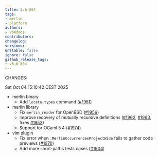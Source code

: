 ```yaml
---
title: 5.6-504
tags:
- merlin
- platform
authors:
- voodoos
contributors:
changelog:
versions:
unstable: false
ignore: false
github_release_tags:
- v5.6-504
---
```


<p>CHANGES:</p>
<p>Sat Oct 04 15:10:42 CEST 2025</p>
<ul>
<li>merlin binary
<ul>
<li>Add <code>locate-types</code> command (<a href="https://github.com/ocaml/merlin/pull/1951" class="issue-link js-issue-link" data-error-text="Failed to load title" data-id="3253979257" data-permission-text="Title is private" data-url="https://github.com/ocaml/merlin/issues/1951" data-hovercard-type="pull_request" data-hovercard-url="/ocaml/merlin/pull/1951/hovercard">#1951</a>)</li>
</ul>
</li>
<li>merlin library
<ul>
<li>Fix <code>merlin_reader</code> for OpenBSD (<a href="https://github.com/ocaml/merlin/pull/1956" class="issue-link js-issue-link" data-error-text="Failed to load title" data-id="3322435478" data-permission-text="Title is private" data-url="https://github.com/ocaml/merlin/issues/1956" data-hovercard-type="pull_request" data-hovercard-url="/ocaml/merlin/pull/1956/hovercard">#1956</a>)</li>
<li>Improve recovery of mutually recursive definitions (<a href="https://github.com/ocaml/merlin/pull/1962" class="issue-link js-issue-link" data-error-text="Failed to load title" data-id="3394430774" data-permission-text="Title is private" data-url="https://github.com/ocaml/merlin/issues/1962" data-hovercard-type="pull_request" data-hovercard-url="/ocaml/merlin/pull/1962/hovercard">#1962</a>, <a href="https://github.com/ocaml/merlin/pull/1963" class="issue-link js-issue-link" data-error-text="Failed to load title" data-id="3398666295" data-permission-text="Title is private" data-url="https://github.com/ocaml/merlin/issues/1963" data-hovercard-type="pull_request" data-hovercard-url="/ocaml/merlin/pull/1963/hovercard">#1963</a>, fixes <a href="https://github.com/ocaml/merlin/issues/1953" class="issue-link js-issue-link" data-error-text="Failed to load title" data-id="3265511672" data-permission-text="Title is private" data-url="https://github.com/ocaml/merlin/issues/1953" data-hovercard-type="issue" data-hovercard-url="/ocaml/merlin/issues/1953/hovercard">#1953</a>)</li>
<li>Support for OCaml 5.4 (<a href="https://github.com/ocaml/merlin/pull/1974" class="issue-link js-issue-link" data-error-text="Failed to load title" data-id="3483259402" data-permission-text="Title is private" data-url="https://github.com/ocaml/merlin/issues/1974" data-hovercard-type="pull_request" data-hovercard-url="/ocaml/merlin/pull/1974/hovercard">#1974</a>)</li>
</ul>
</li>
<li>vim plugin
<ul>
<li>Fix error when <code>:MerlinOccurrencesProjectWide</code> fails to gather code previews (<a href="https://github.com/ocaml/merlin/pull/1970" class="issue-link js-issue-link" data-error-text="Failed to load title" data-id="3469693360" data-permission-text="Title is private" data-url="https://github.com/ocaml/merlin/issues/1970" data-hovercard-type="pull_request" data-hovercard-url="/ocaml/merlin/pull/1970/hovercard">#1970</a>)</li>
<li>Add more short-paths tests cases (<a href="https://github.com/ocaml/merlin/pull/1904" class="issue-link js-issue-link" data-error-text="Failed to load title" data-id="2891882850" data-permission-text="Title is private" data-url="https://github.com/ocaml/merlin/issues/1904" data-hovercard-type="pull_request" data-hovercard-url="/ocaml/merlin/pull/1904/hovercard">#1904</a>)</li>
</ul>
</li>
</ul>
